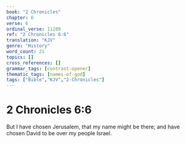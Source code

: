 ```yaml
---
book: "2 Chronicles"
chapter: 6
verse: 6
ordinal_verse: 11289
ref: "2 Chronicles 6:6"
translation: "KJV"
genre: "History"
word_count: 21
topics: []
cross_references: []
grammar_tags: [contrast-opener]
thematic_tags: [names-of-god]
tags: ["Bible","KJV","2-Chronicles"]
---
```


# 2 Chronicles 6:6

But I have chosen Jerusalem, that my name might be there; and have chosen David to be over my people Israel.
